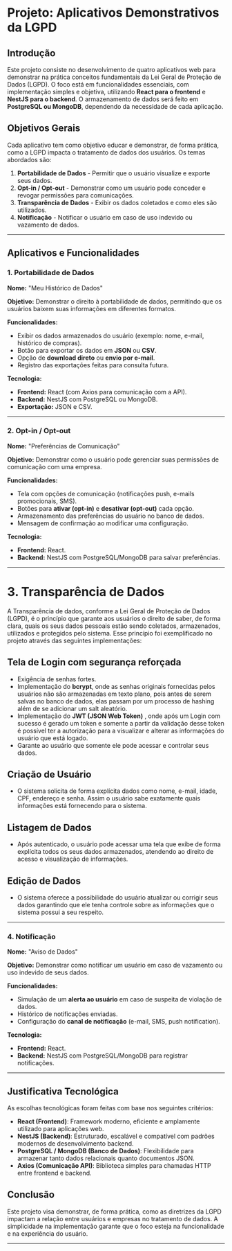 # Projeto: Aplicativos Demonstrativos da LGPD

## Introdução
Este projeto consiste no desenvolvimento de quatro aplicativos web para demonstrar na prática conceitos fundamentais da Lei Geral de Proteção de Dados (LGPD). O foco está em funcionalidades essenciais, com implementação simples e objetiva, utilizando **React para o frontend** e **NestJS para o backend**. O armazenamento de dados será feito em **PostgreSQL ou MongoDB**, dependendo da necessidade de cada aplicação.

## Objetivos Gerais
Cada aplicativo tem como objetivo educar e demonstrar, de forma prática, como a LGPD impacta o tratamento de dados dos usuários. Os temas abordados são:

1. **Portabilidade de Dados** - Permitir que o usuário visualize e exporte seus dados.
2. **Opt-in / Opt-out** - Demonstrar como um usuário pode conceder e revogar permissões para comunicações.
3. **Transparência de Dados** - Exibir os dados coletados e como eles são utilizados.
4. **Notificação** - Notificar o usuário em caso de uso indevido ou vazamento de dados.

---

## Aplicativos e Funcionalidades

### 1. Portabilidade de Dados
**Nome:** "Meu Histórico de Dados"

**Objetivo:** Demonstrar o direito à portabilidade de dados, permitindo que os usuários baixem suas informações em diferentes formatos.

**Funcionalidades:**
- Exibir os dados armazenados do usuário (exemplo: nome, e-mail, histórico de compras).
- Botão para exportar os dados em **JSON** ou **CSV**.
- Opção de **download direto** ou **envio por e-mail**.
- Registro das exportações feitas para consulta futura.

**Tecnologia:**
- **Frontend:** React (com Axios para comunicação com a API).
- **Backend:** NestJS com PostgreSQL ou MongoDB.
- **Exportação:** JSON e CSV.

---

### 2. Opt-in / Opt-out
**Nome:** "Preferências de Comunicação"

**Objetivo:** Demonstrar como o usuário pode gerenciar suas permissões de comunicação com uma empresa.

**Funcionalidades:**
- Tela com opções de comunicação (notificações push, e-mails promocionais, SMS).
- Botões para **ativar (opt-in)** e **desativar (opt-out)** cada opção.
- Armazenamento das preferências do usuário no banco de dados.
- Mensagem de confirmação ao modificar uma configuração.

**Tecnologia:**
- **Frontend:** React.
- **Backend:** NestJS com PostgreSQL/MongoDB para salvar preferências.

---

# 3. Transparência de Dados
  A Transparência de dados, conforme a Lei Geral de Proteção de Dados (LGPD), é o princípio que garante aos usuários o direito de saber, de forma clara, quais os seus dados pessoais estão sendo coletados, armazenados, utilizados e protegidos pelo sistema. Esse princípio foi exemplificado no projeto através das seguintes implementações:

## Tela de Login com segurança reforçada

- Exigência de senhas fortes.
- Implementação do **bcrypt**, onde as senhas originais fornecidas pelos usuários não são armazenadas em texto plano, pois antes de serem salvas no banco de dados, elas passam por um processo de hashing além de se adicionar um salt aleatório.
- Implementação do **JWT (JSON Web Token)** , onde após um Login com sucesso é gerado um token e somente a partir da validação desse token é possível ter a autorização para a visualizar e alterar as informações do usuário que está logado.
- Garante ao usuário que somente ele pode acessar e controlar seus dados.

## Criação de Usuário 

- O sistema solicita de forma explícita dados como nome, e-mail, idade, CPF, endereço e senha. Assim o usuário sabe exatamente quais informações está fornecendo para o sistema.

## Listagem de Dados

- Após autenticado, o usuário pode acessar uma tela que exibe de forma explícita todos os seus dados armazenados, atendendo ao direito de acesso e visualização de informações.

## Edição de Dados

- O sistema oferece a possibilidade do usuário atualizar ou corrigir seus dados garantindo que ele tenha controle sobre as informações que o sistema possui a seu respeito.





---

### 4. Notificação
**Nome:** "Aviso de Dados"

**Objetivo:** Demonstrar como notificar um usuário em caso de vazamento ou uso indevido de seus dados.

**Funcionalidades:**
- Simulação de um **alerta ao usuário** em caso de suspeita de violação de dados.
- Histórico de notificações enviadas.
- Configuração do **canal de notificação** (e-mail, SMS, push notification).

**Tecnologia:**
- **Frontend:** React.
- **Backend:** NestJS com PostgreSQL/MongoDB para registrar notificações.

---

## Justificativa Tecnológica
As escolhas tecnológicas foram feitas com base nos seguintes critérios:
- **React (Frontend)**: Framework moderno, eficiente e amplamente utilizado para aplicações web.
- **NestJS (Backend)**: Estruturado, escalável e compatível com padrões modernos de desenvolvimento backend.
- **PostgreSQL / MongoDB (Banco de Dados)**: Flexibilidade para armazenar tanto dados relacionais quanto documentos JSON.
- **Axios (Comunicação API)**: Biblioteca simples para chamadas HTTP entre frontend e backend.

## Conclusão
Este projeto visa demonstrar, de forma prática, como as diretrizes da LGPD impactam a relação entre usuários e empresas no tratamento de dados. A simplicidade na implementação garante que o foco esteja na funcionalidade e na experiência do usuário.

---
